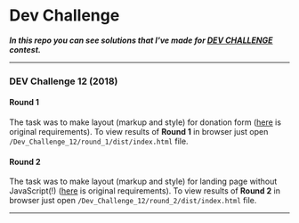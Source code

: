 # Dev Challenge
_**In this repo you can see solutions that I've made for [DEV CHALLENGE](https://devchallenge.it/) contest.**_

---

### DEV Challenge 12 (2018)

#### **Round 1**
The task was to make layout (markup and style) for donation form 
([here](https://devchallenge.it/wp-content/uploads/sites/2/2018/05/r1_frontend_htmlcss_standart.pdf) is original 
requirements). To view results of **Round 1** in browser just open `/Dev_Challenge_12/round_1/dist/index.html` file.

#### **Round 2**
The task was to make layout (markup and style) for landing page without JavaScript(!) 
([here](https://devchallenge.it/wp-content/uploads/sites/2/2018/05/r2_frontend_htmlcss_standard.pdf) is original 
requirements). To view results of **Round 2** in browser just open `/Dev_Challenge_12/round_2/dist/index.html` file.

---
